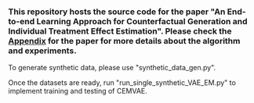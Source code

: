 ### This repository hosts the source code for the paper "An End-to-end Learning Approach for Counterfactual Generation and Individual Treatment Effect Estimation". Please check the [Appendix](https://github.com/FeilongWu/Unbiased-Treatment-Effect-Estimation/blob/main/CEMVAE/Appendix.pdf) for the paper for more details about the algorithm and experiments.

To generate synthetic data, please use "synthetic_data_gen.py".

Once the datasets are ready, run "run_single_synthetic_VAE_EM.py" to implement training and testing of CEMVAE.
